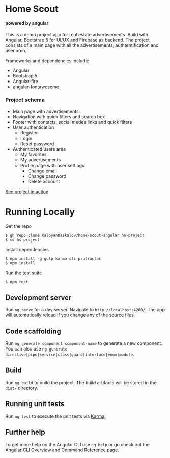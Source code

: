 # Home Scout

<h4>powered by angular</h4>

This is a demo project app for real estate advertisements. Build with Angular, Bootstrap 5 for UI/UX and Firebase as backend. The project consists of a main page with all the advertisements, authtentification and user area.

Frameworks and dependencies include:

- Angular
- Bootstrap 5
- Angular-fire
- angular-fontawesome

<h3>Project schema</h3>

<ul>
    <li>Main page with advertisements</li>
    <li>Navigation with quick filters and search box</li>
    <li>Footer with contacts, social medea links and quick filters</li>
    <li>User authentication
        <ul>
            <li>Register</li>
            <li>Login</li>
            <li>Reset password</li>
        </ul>
    </li>
    <li>Authenticated users area
          <ul>
            <li>My favorites</li>
            <li>My advertisements</li>
            <li>Profile page with user settings
                <ul>
                    <li>Change email</li>
                    <li>Change password</li>
                    <li>Delete account</li>
                </ul>
            </li>
        </ul>
    </li>
</ul>

[See project in action](https://hscout.netlify.app/advertisements)

# Running Locally

Get the repo

    $ gh repo clone KaloyanDaskalov/home-scout-angular hs-project
    $ cd hs-project

Install dependencies

    $ npm install -g gulp karma-cli protractor
    $ npm install

Run the test suite

    $ npm test

## Development server

Run `ng serve` for a dev server. Navigate to `http://localhost:4200/`. The app will automatically reload if you change any of the source files.

## Code scaffolding

Run `ng generate component component-name` to generate a new component. You can also use `ng generate directive|pipe|service|class|guard|interface|enum|module`.

## Build

Run `ng build` to build the project. The build artifacts will be stored in the `dist/` directory.

## Running unit tests

Run `ng test` to execute the unit tests via [Karma](https://karma-runner.github.io).

## Further help

To get more help on the Angular CLI use `ng help` or go check out the [Angular CLI Overview and Command Reference](https://angular.io/cli) page.
